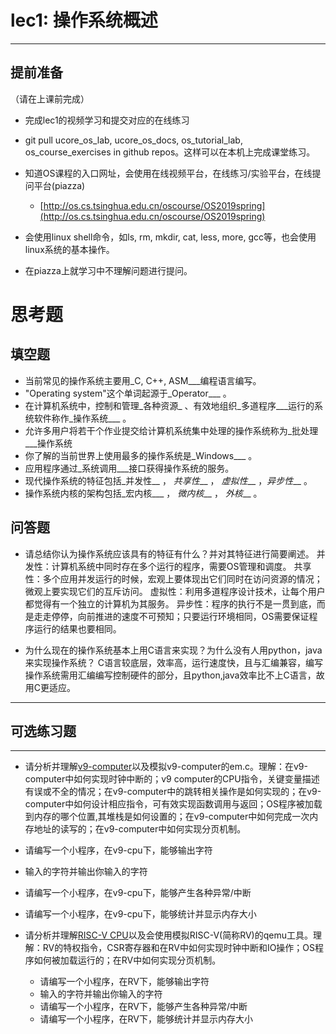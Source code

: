 # lec1: 操作系统概述

---

## **提前准备**

（请在上课前完成）

* 完成lec1的视频学习和提交对应的在线练习
* git pull ucore\_os\_lab, ucore\_os\_docs, os\_tutorial\_lab, os\_course\_exercises in github repos。这样可以在本机上完成课堂练习。
* 知道OS课程的入口网址，会使用在线视频平台，在线练习/实验平台，在线提问平台\(piazza\)
  * [http://os.cs.tsinghua.edu.cn/oscourse/OS2019spring](http://os.cs.tsinghua.edu.cn/oscourse/OS2019spring)


* 会使用linux shell命令，如ls, rm, mkdir, cat, less, more, gcc等，也会使用linux系统的基本操作。
* 在piazza上就学习中不理解问题进行提问。



# 思考题

## 填空题

* 当前常见的操作系统主要用_C, C++, ASM___编程语言编写。
* "Operating system"这个单词起源于_Operator___ 。
* 在计算机系统中，控制和管理_各种资源_ 、有效地组织_多道程序___运行的系统软件称作_操作系统___ 。
* 允许多用户将若干个作业提交给计算机系统集中处理的操作系统称为_批处理___操作系统
* 你了解的当前世界上使用最多的操作系统是_Windows___ 。
* 应用程序通过_系统调用___接口获得操作系统的服务。
* 现代操作系统的特征包括_并发性__ ， _共享性___ ， _虚拟性___ ，_异步性___ 。
* 操作系统内核的架构包括_宏内核___ ， _微内核___ ， _外核___ 。


## 问答题

- 请总结你认为操作系统应该具有的特征有什么？并对其特征进行简要阐述。
并发性：计算机系统中同时存在多个运行的程序，需要OS管理和调度。
共享性：多个应用并发运行的时候，宏观上要体现出它们同时在访问资源的情况；微观上要实现它们的互斥访问。
虚拟性：利用多道程序设计技术，让每个用户都觉得有一个独立的计算机为其服务。
异步性：程序的执行不是一贯到底，而是走走停停，向前推进的速度不可预知；只要运行环境相同，OS需要保证程序运行的结果也要相同。

- 为什么现在的操作系统基本上用C语言来实现？为什么没有人用python，java来实现操作系统？
C语言较底层，效率高，运行速度快，且与汇编兼容，编写操作系统需用汇编编写控制硬件的部分，且python,java效率比不上C语言，故用C更适应。
---

## 可选练习题

---

- 请分析并理解[v9\-computer](https://github.com/chyyuu/os_tutorial_lab/blob/master/v9_computer/docs/v9_computer.md)以及模拟v9\-computer的em.c。理解：在v9\-computer中如何实现时钟中断的；v9 computer的CPU指令，关键变量描述有误或不全的情况；在v9\-computer中的跳转相关操作是如何实现的；在v9\-computer中如何设计相应指令，可有效实现函数调用与返回；OS程序被加载到内存的哪个位置,其堆栈是如何设置的；在v9\-computer中如何完成一次内存地址的读写的；在v9\-computer中如何实现分页机制。


- 请编写一个小程序，在v9-cpu下，能够输出字符


- 输入的字符并输出你输入的字符


- 请编写一个小程序，在v9-cpu下，能够产生各种异常/中断


- 请编写一个小程序，在v9-cpu下，能够统计并显示内存大小



- 请分析并理解[RISC-V CPU](http://www.riscvbook.com/chinese/)以及会使用模拟RISC\-V(简称RV)的qemu工具。理解：RV的特权指令，CSR寄存器和在RV中如何实现时钟中断和IO操作；OS程序如何被加载运行的；在RV中如何实现分页机制。
  - 请编写一个小程序，在RV下，能够输出字符
  - 输入的字符并输出你输入的字符
  - 请编写一个小程序，在RV下，能够产生各种异常/中断
  - 请编写一个小程序，在RV下，能够统计并显示内存大小
